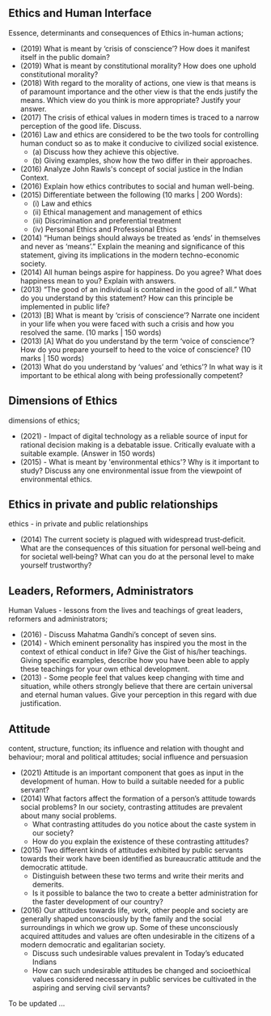 ## Ethics and Human Interface
Essence, determinants and consequences of Ethics in-human actions; 

- (2019) What is meant by ‘crisis of conscience’? How does it manifest itself in the public domain?
- (2019) What is meant by constitutional morality? How does one uphold constitutional morality?
- (2018) With regard to the morality of actions, one view is that means is of paramount importance and the other view is that the ends justify the means. Which view do you think is more appropriate? Justify your answer.
- (2017) The crisis of ethical values in modern times is traced to a narrow perception of the good life. Discuss.
- (2016) Law and ethics are considered to be the two tools for controlling human conduct so as to make it conducive to civilized social existence.
    - (a) Discuss how they achieve this objective.
    - (b) Giving examples, show how the two differ in their approaches.
- (2016) Analyze John Rawls's concept of social justice in the Indian Context.
- (2016) Explain how ethics contributes to social and human well-being.
- (2015) Differentiate between the following (10 marks | 200 Words):
    - (i) Law and ethics
    - (ii) Ethical management and management of ethics
    - (iii) Discrimination and preferential treatment
    - (iv) Personal Ethics and Professional Ethics
- (2014) “Human beings should always be treated as ‘ends’ in themselves and never as ‘means’.” Explain the meaning and significance of this statement, giving its implications in the modern techno-economic society.
- (2014) All human beings aspire for happiness. Do you agree? What does happiness mean to you? Explain with answers.
- (2013) “The good of an individual is contained in the good of all.” What do you understand by this statement? How can this principle be implemented in public life?
- (2013) [B] What is meant by ‘crisis of conscience’? Narrate one incident in your life when you were faced with such a crisis and how you resolved the same. (10 marks | 150 words)
- (2013) [A] What do you understand by the term ‘voice of conscience’? How do you prepare yourself to heed to the voice of conscience? (10 marks | 150 words)
- (2013) What do you understand by ‘values’ and ‘ethics’? In what way is it important to be ethical along with being professionally competent?


## Dimensions of Ethics
dimensions of ethics;

* (2021) - Impact of digital technology as a reliable source of input for rational decision making is a debatable issue. Critically evaluate with a suitable example. (Answer in 150 words)
* (2015) - What is meant by 'environmental ethics'? Why is it important to study? Discuss any one environmental issue from the viewpoint of environmental ethics.

## Ethics in private and public relationships
ethics - in private and public relationships

- (2014) The current society is plagued with widespread trust‐deficit. What are the consequences of this situation for personal well‐being and for societal well‐being? What can you do at the personal level to make yourself trustworthy?


## Leaders, Reformers, Administrators
Human Values - lessons from the lives and teachings of great leaders, reformers and administrators;

-   (2016) - Discuss Mahatma Gandhi’s concept of seven sins.
-   (2014) - Which eminent personality has inspired you the most in the context of ethical conduct in life? Give the Gist of his/her teachings. Giving specific examples, describe how you have been able to apply these teachings for your own ethical development.
-   (2013) - Some people feel that values keep changing with time and situation, while others strongly believe that there are certain universal and eternal human values. Give your perception in this regard with due justification.

## Attitude
content, structure, function; its influence and relation with thought and behaviour; moral and political attitudes; social influence and persuasion

- (2021) Attitude is an important component that goes as input in the development of human. How to build a suitable needed for a public servant? 
- (2014) What factors affect the formation of a person’s attitude towards social problems? In our society, contrasting attitudes are prevalent about many social problems. 
    - What contrasting attitudes do you notice about the caste system in our society? 
    - How do you explain the existence of these contrasting attitudes?
- (2015) Two different kinds of attitudes exhibited by public servants towards their work have been identified as bureaucratic attitude and the democratic attitude.
    - Distinguish between these two terms and write their merits and demerits.
    - Is it possible to balance the two to create a better administration for the faster development of our country?
- (2016) Our attitudes towards life, work, other people and society are generally shaped unconsciously by the family and the social surroundings in which we grow up. Some of these unconsciously acquired attitudes and values are often undesirable in the citizens of a modern democratic and egalitarian society. 
    - Discuss such undesirable values prevalent in Today’s educated Indians 
    - How can such undesirable attitudes be changed and socioethical values considered necessary in public services be cultivated in the aspiring and serving civil servants?



To be updated ...